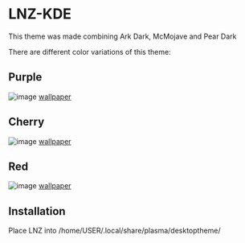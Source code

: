 # LNZ-KDE
This theme was made combining Ark Dark, McMojave and Pear Dark

There are different color variations of this theme:

## Purple
![image](https://i.imgur.com/8jl2fJj.png)
[wallpaper](https://i.imgur.com/V4sIdHr.png)

## Cherry
![image](https://i.imgur.com/TC4bsA2.png)
[wallpaper](https://i.imgur.com/cq6Pfsc.jpg)

## Red
![image](https://i.imgur.com/PFvpiz2.png)
[wallpaper](https://i.imgur.com/og4olZL.png)

## Installation
Place LNZ into /home/USER/.local/share/plasma/desktoptheme/
